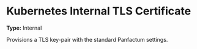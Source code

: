 # Kubernetes Internal TLS Certificate

**Type:** Internal

Provisions a TLS key-pair with the standard Panfactum settings.